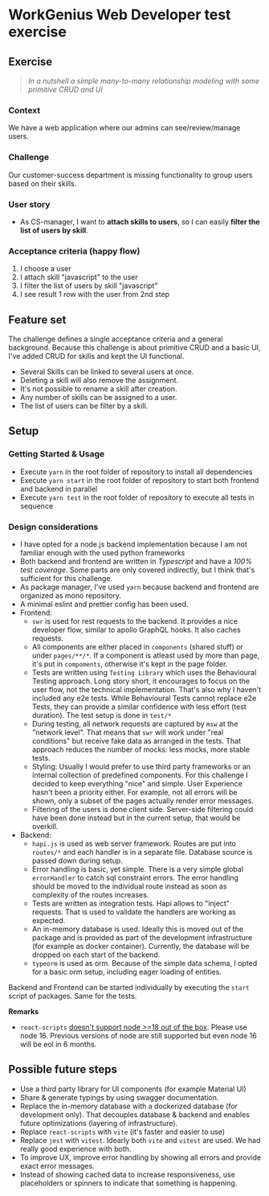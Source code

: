 # WorkGenius Web Developer test exercise

## Exercise

> _In a nutshell a simple many-to-many relationship modeling with some primitive CRUD and UI_

### Context

We have a web application where our admins can see/review/manage users.

### Challenge

Our customer-success department is missing functionality to group users based on their skills.

### User story

- As CS-manager, I want to **attach skills to users**, so I can easily **filter the list of users by skill**.

### Acceptance criteria (happy flow)

1. I choose a user
2. I attach skill "javascript" to the user
3. I filter the list of users by skill "javascript"
4. I see result 1 row with the user from 2nd step

## Feature set
The challenge defines a single acceptance criteria and a general background.
Because this challenge is about primitive CRUD and a basic UI, I've added CRUD for skills and kept the UI functional. 
* Several Skills can be linked to several users at once. 
* Deleting a skill will also remove the assignment. 
* It's not possible to rename a skill after creation. 
* Any number of skills can be assigned to a user. 
* The list of users can be filter by a skill.

## Setup

### Getting Started & Usage
* Execute `yarn` in the root folder of repository to install all dependencies
* Execute `yarn start` in the root folder of repository to start both frontend and backend in parallel
* Execute `yarn test` in the root folder of repository to execute all tests in sequence

### Design considerations
* I have opted for a node.js backend implementation because I am not familiar enough with the used python frameworks
* Both backend and frontend are written in *Typescript* and have a *100% test coverage*. Some parts are only covered indirectly, but I think that's sufficient for this challenge. 
* As package manager, I've used `yarn` because backend and frontend are organized as mono repository.
* A minimal eslint and prettier config has been used.
* Frontend: 
    * `swr` is used for rest requests to the backend. It provides a nice developer flow, similar to apollo GraphQL hooks. It also caches requests.
    * All components are either placed in `components` (shared stuff) or under `pages/**/*`. If a component is atleast used by more than page, it's put in `compoments`, otherwise it's kept in the page folder.
    * Tests are written using `Testing Library` which uses the Behavioural Testing approach. Long story short, it encourages to focus on the user flow, not the technical implementation. That's also why I haven't included any e2e tests. While Behavioural Tests cannot replace e2e Tests, they can provide a similar confidence with less effort (test duration). The test setup is done in `test/*`
    * During testing, all network requests are captured by `msw` at the "network level". That means that `swr` will work under "real conditions" but receive fake data as arranged in the tests. That approach reduces the number of mocks: less mocks, more stable tests.
    * Styling: Usually I would prefer to use third party frameworks or an internal collection of predefined components. For this challenge I decided to keep everything "nice" and simple. User Experience hasn't been a priority either. For example, not all errors will be shown, only a subset of the pages actually render error messages.
    * Filtering of the users is done client side. Server-side filtering could have been done instead but in the current setup, that would be overkill.
* Backend:
    * `hapi.js` is used as web server framework. Routes are put into `routes/*` and each handler is in a separate file. Database source is passed down during setup.
    * Error handling is basic, yet simple. There is a very simple global `errorHandler` to catch sql constraint errors. The error handling should be moved to the individual route instead as soon as complexity of the routes increases.
    * Tests are written as integration tests. Hapi allows to "inject" requests. That is used to validate the handlers are working as expected.
    * An in-memory database is used. Ideally this is moved out of the package and is provided as part of the development infrastructure (for example as docker container). Currently, the database will be dropped on each start of the backend. 
    * `typeorm` is used as orm. Because of the simple data schema, I opted for a basic orm setup, including eager loading of entities.

Backend and Frontend can be started individually by executing the `start` script of packages. Same for the tests.

**Remarks**
* `react-scripts` [doesn't support node >=18 out of the box](https://github.com/facebook/create-react-app/issues/12977). Please use node 16. Previous versions of node are still supported but even node 16 will be eol in 6 months.

## Possible future steps
* Use a third party library for UI components (for example Material UI)
* Share & generate typings by using swagger documentation.
* Replace the in-memory database with a dockerized database (for development only). That decouples database & backend and enables future optimizations (layering of infrastructure).
* Replace `react-scripts` with `vite` (it's faster and easier to use)
* Replace `jest` with `vitest`. Idearly both `vite` and `vitest` are used. We had really good experience with both.
* To improve UX, improve error handling by showing all errors and provide exact error messages. 
* Instead of showing cached data to increase responsiveness, use placeholders or spinners to indicate that something is happening.